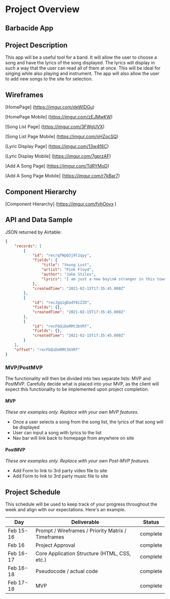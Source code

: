 # Project Overview

## Barbacide App

## Project Description

This app will be a useful tool for a band.  It will allow the user to choose a song and have the lyrics of the song displayed.  The lyrics will display in such a way that the user can read all of them at once.  This will be ideal for singing while also playing and instrument. The app will also allow the user to add new songs to the site for selection. 

## Wireframes

[HomePage] (https://imgur.com/deWIDGu)

[HomePage Mobile] (https://imgur.com/zEJMwKW)

[Song List Page] (https://imgur.com/3FWgUVX)

[Song List Page Mobile] (https://imgur.com/nHZocSQ)

[Lyric Display Page] (https://imgur.com/13w4f6C)

[Lyric Display Mobile] (https://imgur.com/7gprzAF)

[Add A Song Page] (https://imgur.com/TdRYMoD)

[Add A Song Page Mobile] (https://imgur.com/r7kBar7)

## Component Hierarchy
[Component Hierarchy] (https://imgur.com/fvhOoyx
)

## API and Data Sample

JSON returned by Airtable:

```json
{
    "records": [
        {
            "id": "recrqfWpQ3j9l1qyy",
            "fields": {
                "title": "Young Lust",
                "artist": "Pink Floyd",
                "author": "Jake Stiles",
                "lyrics": "I am just a new boy\nA stranger in this town\nWhere are all the good times\nWho's gonna show this stranger around?\nOoooooooh I need a dirty woman\nOoooooo..."
            },
            "createdTime": "2021-02-15T17:35:45.000Z"
        },
        {
            "id": "recJgq1gDadY0iZZO",
            "fields": {},
            "createdTime": "2021-02-15T17:35:45.000Z"
        },
        {
            "id": "recFbQiDoRMt3bVRf",
            "fields": {},
            "createdTime": "2021-02-15T17:35:45.000Z"
        }
    ],
    "offset": "recFbQiDoRMt3bVRf"
}
```

### MVP/PostMVP

The functionality will then be divided into two separate lists: MVP and PostMVP.  Carefully decide what is placed into your MVP, as the client will expect this functionality to be implemented upon project completion.  

#### MVP 
*These are examples only. Replace with your own MVP features.*

- Once a user selects a song from the song list, the lyrics of that song will be displayed
- User can input a song with lyrics to the list 
- Nav bar will link back to homepage from anywhere on site 

#### PostMVP  
*These are examples only. Replace with your own Post-MVP features.*

- Add Form to link to 3rd party video file to site
- Add Form to link to 3rd party music file to site

## Project Schedule

This schedule will be used to keep track of your progress throughout the week and align with our expectations. Here's an example.

|  Day | Deliverable | Status
|---|---| ---|
|Feb 15-16| Prompt / Wireframes / Priority Matrix / Timeframes | complete
|Feb 16| Project Approval | complete
|Feb 16-17| Core Application Structure (HTML, CSS, etc.) | complete
|Feb 16-18| Pseudocode / actual code | complete
|Feb 17-18| MVP | complete


